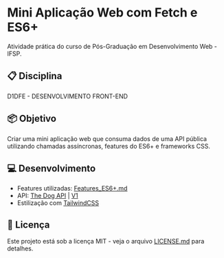 # Mini Aplicação Web com Fetch e ES6+

Atividade prática do curso de Pós-Graduação em Desenvolvimento Web - IFSP.

## 📋 Disciplina

D1DFE - DESENVOLVIMENTO FRONT-END

## 📦 Objetivo

Criar uma mini aplicação web que consuma dados de uma API pública utilizando chamadas assíncronas, features do ES6+ e frameworks CSS.

## 💻 Desenvolvimento
- Features utilizadas: [Features_ES6+.md](https://github.com/LuizFAraujo/pos_dev_web--frontend--es6_fetchapi/blob/main/Features_ES6%2B.md)
- API: [The Dog API](https://thedogapi.com) | [V1](https://api.thedogapi.com/v1)
- Estilização com [TailwindCSS](https://tailwindcss.com)

## 📄 Licença

Este projeto está sob a licença MIT - veja o arquivo [LICENSE.md](https://github.com/LuizFAraujo/pos_dev_web--frontend--es6_fetchapi/blob/main/LICENSE) para detalhes.
